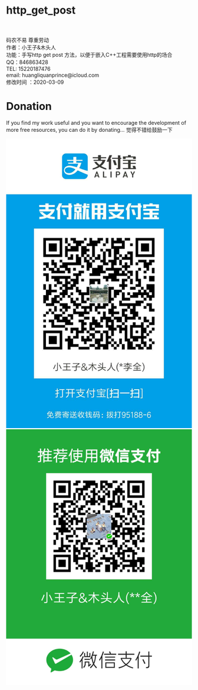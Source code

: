 # http_get_post
<br>
<br>码农不易 尊重劳动
<br>作者：小王子&木头人
<br>功能：手写http get post 方法，以便于嵌入C++工程需要使用http的场合
<br>QQ：846863428 
<br>TEL: 15220187476
<br>email: huangliquanprince@icloud.com 
<br>修改时间 ：2020-03-09

# Donation

If you find my work useful and you want to encourage the development of more free resources, you can do it by donating… 
觉得不错给鼓励一下

[![alipay](https://github.com/MagicPrince666/spi-tft/raw/master/picture/alipay.jpeg)![wechat](https://github.com/MagicPrince666/spi-tft/raw/master/picture/wechat.jpeg)](http://www.magprince.xyz/index.html)